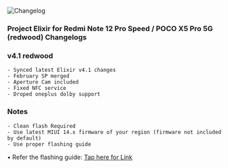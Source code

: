 ![Changelog](https://i.imgur.com/MsgqFFz.png)

### Project Elixir for Redmi Note 12 Pro Speed / POCO X5 Pro 5G (redwood) Changelogs

### v4.1 redwood

```
- Synced latest Elixir v4.1 changes
- February SP merged
- Aperture Cam included
- Fixed NFC service
- Droped oneplus dolby support
```
### Notes

```
- Clean flash Required
- Use latest MIUI 14.x firmware of your region (firmware not included by default)
- Use proper flashing guide
```
• Refer the flashing guide: [Tap here for Link](https://github.com/ProjectElixir-Devices/Wiki/blob/UNO/redwood.md)

